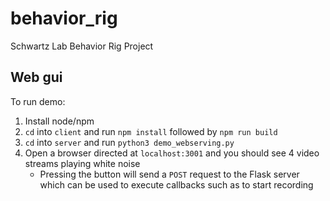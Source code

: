 # behavior_rig
Schwartz Lab Behavior Rig Project

## Web gui
To run demo:
1. Install node/npm
2. `cd` into `client` and run `npm install` followed by `npm run build`
3. `cd` into `server` and run `python3 demo_webserving.py`
4. Open a browser directed at `localhost:3001` and you should see 4 video streams playing white noise
    - Pressing the button will send a `POST` request to the Flask server which can be used to execute callbacks such as to start recording